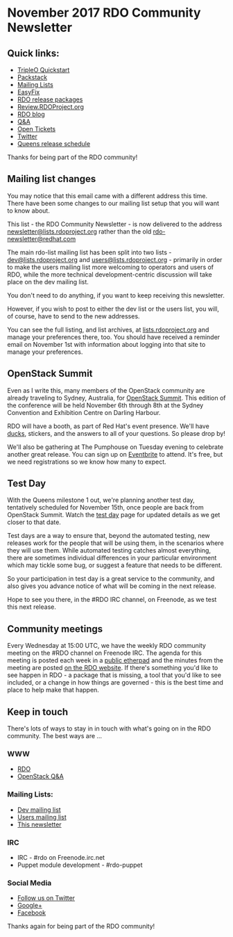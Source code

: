 # November 2017 RDO Community Newsletter

## Quick links:

* [TripleO Quickstart](http://rdoproject.org/tripleo)
* [Packstack](http://rdoproject.org/install/packstack/)
* [Mailing Lists](http://lists.rdoproject.org)
* [EasyFix](https://github.com/redhat-openstack/easyfix)
* [RDO release packages](https://trunk.rdoproject.org/)
* [Review.RDOProject.org](http://review.rdoproject.org/)
* [RDO blog](http://rdoproject.org/blog)
* [Q&A](http://ask.openstack.org/)
* [Open Tickets](http://tm3.org/rdobugs)
* [Twitter](http://twitter.com/rdocommunity)
* [Queens release schedule](http://releases.openstack.org/queens/schedule.html)

Thanks for being part of the RDO community!

## Mailing list changes

You may notice that this email came with a different address this time.
There have been some changes to our mailing list setup that you will
want to know about.

This list - the RDO Community Newsletter - is now delivered to the
address newsletter@lists.rdoproject.org rather than the old
rdo-newsletter@redhat.com

The main rdo-list mailing list has been split into two lists -
dev@lists.rdoproject.org and users@lists.rdoproject.org - primarily in
order to make the users mailing list more welcoming to operators and
users of RDO, while the more technical development-centric discussion
will take place on the dev mailing list.

You don't need to do anything, if you want to keep receiving this
newsletter.

However, if you wish to post to either the dev list or the users list,
you will, of course, have to send to the new addresses.

You can see the full listing, and list archives, at
[lists.rdoproject.org](http://lists.rdoproject.org) and manage your
preferences there, too. You should have received a reminder email on
November 1st with information about logging into that site to manage
your preferences.

## OpenStack Summit

Even as I write this, many members of the OpenStack community are
already traveling to Sydney, Australia, for [OpenStack
Summit](http://openstack.org/summit). This edition of the conference
will be held November 6th through 8th at the Sydney Convention and
Exhibition Centre on Darling Harbour.

RDO will have a booth, as part of Red Hat's event presence. We'll have
[ducks](https://www.rdoproject.org/blog/2015/10/ducks/), stickers, and the answers to all of your questions.
So please drop by!

We'll also be gathering at The Pumphouse on Tuesday evening to
celebrate another great release. You can sign up on
[Eventbrite](https://www.eventbrite.com/e/rdo-social-at-the-pumphouse-tickets-38766394329)
to attend. It's free, but we need registrations so we know how many to
expect.

## Test Day

With the Queens milestone 1 out, we're planning another test day,
tentatively scheduled for November 15th, once people are back from
OpenStack Summit. Watch the [test
day](http://rdoproject.org/testday/queens/milestone1/) page for updated
details as we get closer to that date.

Test days are a way to ensure that, beyond the automated testing, new
releases work for the people that will be using them, in the scenarios
where they will use them. While automated testing catches almost
everything, there are sometimes individual differences in your
particular environment which may tickle some bug, or suggest a feature
that needs to be different.

So your participation in test day is a great service to the community,
and also gives you advance notice of what will be coming in the next
release.

Hope to see you there, in the #RDO IRC channel, on Freenode, as we test
this next release.

## Community meetings

Every Wednesday at 15:00 UTC, we have the weekly RDO community meeting
on the #RDO channel on Freenode IRC. The agenda for this meeting is
posted each week in a [public
etherpad](https://etherpad.openstack.org/p/RDO-Meeting) and the minutes
from the meeting are posted [on the RDO
website](https://www.rdoproject.org/community/community-meeting/). If
there's something you'd like to see happen in RDO - a package that is
missing, a tool that you'd like to see included, or a change in how
things are governed - this is the best time and place to help make that
happen.

## Keep in touch

There's lots of ways to stay in in touch with what's going on in the
RDO community. The best ways are ...

### WWW
* [RDO](http://rdoproject.org/)
* [OpenStack Q&A](http://ask.openstack.org/ )

### Mailing Lists:
* [Dev mailing list](https://lists.rdoproject.org/mailman/listinfo/dev)
* [Users mailing list](https://lists.rdoproject.org/mailman/listinfo/users)
* [This newsletter](https://lists.rdoproject.org/mailman/listinfo/newsletter)

### IRC
* IRC - #rdo on Freenode.irc.net
* Puppet module development - #rdo-puppet

### Social Media
* [Follow us on Twitter](http://twitter.com/rdocommunity )
* [Google+](http://tm3.org/rdogplus )
* [Facebook](http://facebook.com/rdocommunity)

Thanks again for being part of the RDO community!
